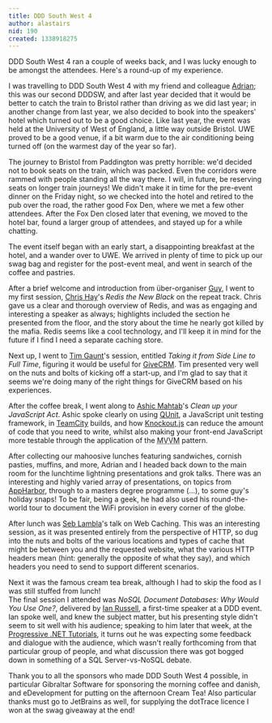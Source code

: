 ```yaml
---
title: DDD South West 4
author: alastairs
nid: 190
created: 1338918275
---
```

DDD South West 4 ran a couple of weeks back, and I was lucky enough to be amongst the attendees.  Here's a round-up of my experience.

<!--break-->

I was travelling to DDD South West 4 with my friend and colleague [Adrian](http://www.twitter.com/adrianbanks); this was our second DDDSW, and after last year decided that it would be better to catch the train to Bristol rather than driving as we did last year; in another change from last year, we also decided to book into the speakers' hotel which turned out to be a good choice.  Like last year, the event was held at the University of West of England, a little way outside Bristol.  UWE proved to be a good venue, if a bit warm due to the air conditioning being turned off (on the warmest day of the year so far).  

The journey to Bristol from Paddington was pretty horrible: we'd decided not to book seats on the train, which was packed.  Even the corridors were rammed with people standing all the way there.  I will, in future, be reserving seats on longer train journeys!  We didn't make it in time for the pre-event dinner on the Friday night, so we checked into the hotel and retired to the pub over the road, the rather good Fox Den, where we met a few other attendees.  After the Fox Den closed later that evening, we moved to the hotel bar, found a larger group of attendees, and stayed up for a while chatting. 

The event itself began with an early start, a disappointing breakfast at the hotel, and a wander over to UWE.  We arrived in plenty of time to pick up our swag bag and register for the post-event meal, and went in search of the coffee and pastries.  

After a brief welcome and introduction from über-organiser [Guy](http://www.guysmithferrier.com), I went to my first session, [Chris Hay](http://www.twitter.com/chrishayuk)'s *Redis the New Black* on the repeat track. Chris gave us a clear and thorough overview of Redis, and was as engaging and interesting a speaker as always; highlights included the section he presented from the floor, and the story about the time he nearly got killed by the mafia.  Redis seems like a cool technology, and I'll keep it in mind for the future if I find I need a separate caching store.  

Next up, I went to [Tim Gaunt](http://www.twitter.com/timgaunt)'s session, entitled *Taking it from Side Line to Full Time*, figuring it would be useful for [GiveCRM](http://codebork.com/2012/06/04/introducing-givecrm.html).  Tim presented very well on the nuts and bolts of kicking off a start-up, and I'm glad to say that it seems we're doing many of the right things for GiveCRM based on his experiences.  

After the coffee break, I went along to [Ashic Mahtab](http://www.twitter.com/ashic)'s *Clean up your JavaScript Act*.  Ashic spoke clearly on using [QUnit](http://docs.jquery.com/QUnit), a JavaScript unit testing framework, in [TeamCity](http://www.jetbrains.com/teamcity/) builds, and how [Knockout.js](http://knockoutjs.com/) can reduce the amount of code that you need to write, whilst also making your front-end JavaScript more testable through the application of the <abbr title="Model-View-ViewModel">MVVM</abbr> pattern.  

After collecting our mahoosive lunches featuring sandwiches, cornish pasties, muffins, and more, Adrian and I headed back down to the main room for the lunchtime lightning presentations and grok talks.  There was an interesting and highly varied array of presentations, on topics from [AppHarbor](http://www.appharbor.com/), through to a masters degree programme (...), to some guy's holiday snaps!  To be fair, being a geek, he had also used his round-the-world tour to document the WiFi provision in every corner of the globe.  

After lunch was [Seb Lambla](http://www.twitter.com/serialseb)'s talk on Web Caching. This was an interesting session, as it was presented entirely from the perspective of HTTP, so dug into the nuts and bolts of the various locations and types of cache that might be between you and the requested website, what the various HTTP headers mean (hint: generally the opposite of what they say), and which headers you need to send to support different scenarios.  

Next it was the famous cream tea break, although I had to skip the food as I was still stuffed from lunch!  
The final session I attended was *NoSQL Document Databases: Why Would You Use One?*, delivered by [Ian Russell](http://www.twitter.com/ijrussell/), a first-time speaker at a DDD event. Ian spoke well, and knew the subject matter, but his presenting style didn't seem to sit well with his audience; speaking to him later that week, at the [Progressive .NET Tutorials](http://codebork.com/2012/06/05/progressive-net-tutorials-2012.html), it turns out he was expecting some feedback and dialogue with the audience, which wasn't really forthcoming from that particular group of people, and what discussion there was got bogged down in something of a SQL Server-vs-NoSQL debate.  

Thank you to all the sponsors who made DDD South West 4 possible, in particular Gibraltar Software for sponsoring the morning coffee and danish, and eDevelopment for putting on the afternoon Cream Tea!  Also particular thanks must go to JetBrains as well, for supplying the dotTrace licence I won at the swag giveaway at the end!
